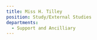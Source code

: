 ```yaml
---
title: Miss H. Tilley
position: Study/External Studies
departments:
  - Support and Ancilliary
---
```

